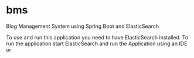 # bms
Blog Management System using Spring Boot and ElasticSearch

To use and run this application you need to have ElasticSearch installed. To run the application start ElasticSearch 
and run the Application using an IDE or 

